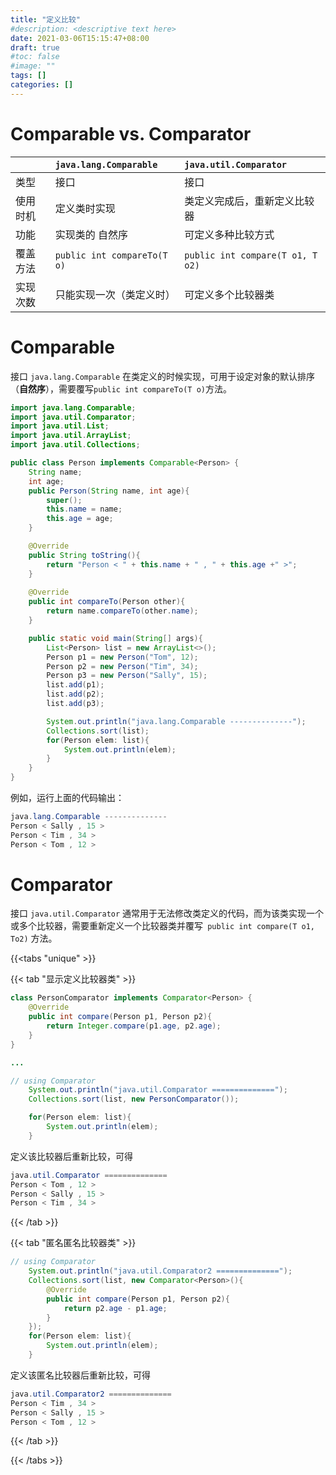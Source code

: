 ```yaml
---
title: "定义比较"
#description: <descriptive text here>
date: 2021-03-06T15:15:47+08:00
draft: true
#toc: false
#image: ""
tags: []
categories: []
---
```


# Comparable vs. Comparator
|  | `java.lang.Comparable` |  `java.util.Comparator` |
| :----- |  :-----  | :----- |
| 类型 | 接口            | 接口       |
| 使用时机 | 定义类时实现   | 类定义完成后，重新定义比较器 |
| 功能  | 实现类的 自然序  | 可定义多种比较方式 |
| 覆盖方法 | `public int compareTo(T o)` | `public int compare(T o1, T o2)` |
| 实现次数 | 只能实现一次（类定义时） | 可定义多个比较器类 |


# Comparable
接口 `java.lang.Comparable` 在类定义的时候实现，可用于设定对象的默认排序（**自然序**），需要覆写` public int compareTo(T o) `方法。
``` Java
import java.lang.Comparable;
import java.util.Comparator;
import java.util.List;
import java.util.ArrayList;
import java.util.Collections;

public class Person implements Comparable<Person> {
    String name;
    int age;
    public Person(String name, int age){
        super();
        this.name = name;
        this.age = age;
    }

    @Override
    public String toString(){
        return "Person < " + this.name + " , " + this.age +" >";
    }
    
    @Override
    public int compareTo(Person other){
        return name.compareTo(other.name);
    }

    public static void main(String[] args){
        List<Person> list = new ArrayList<>();
        Person p1 = new Person("Tom", 12);
        Person p2 = new Person("Tim", 34);
        Person p3 = new Person("Sally", 15);
        list.add(p1);
        list.add(p2);
        list.add(p3);

        System.out.println("java.lang.Comparable --------------");
        Collections.sort(list);
        for(Person elem: list){
            System.out.println(elem);
        }
    }
}
```
例如，运行上面的代码输出：
``` Java
java.lang.Comparable --------------
Person < Sally , 15 >
Person < Tim , 34 >
Person < Tom , 12 >
```

# Comparator
接口 `java.util.Comparator` 通常用于无法修改类定义的代码，而为该类实现一个或多个比较器，需要重新定义一个比较器类并覆写` public int compare(T o1, To2)` 方法。

{{<tabs "unique" >}}

{{< tab "显示定义比较器类" >}}
``` Java
class PersonComparator implements Comparator<Person> {
    @Override
    public int compare(Person p1, Person p2){
        return Integer.compare(p1.age, p2.age);
    }
}

...

// using Comparator
    System.out.println("java.util.Comparator ==============");
    Collections.sort(list, new PersonComparator());

    for(Person elem: list){
        System.out.println(elem);
    }
```
定义该比较器后重新比较，可得
``` java
java.util.Comparator ==============
Person < Tom , 12 >
Person < Sally , 15 >
Person < Tim , 34 >
```
{{< /tab >}}

{{< tab "匿名匿名比较器类" >}}

``` java
// using Comparator
    System.out.println("java.util.Comparator2 ==============");
    Collections.sort(list, new Comparator<Person>(){
        @Override
        public int compare(Person p1, Person p2){
            return p2.age - p1.age;
        }
    });
    for(Person elem: list){
        System.out.println(elem);
    }
```
定义该匿名比较器后重新比较，可得
``` java
java.util.Comparator2 ==============
Person < Tim , 34 >
Person < Sally , 15 >
Person < Tom , 12 >
```
{{< /tab >}}

{{< /tabs >}}